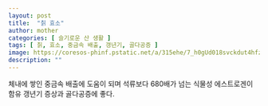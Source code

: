 ```yaml
---
layout: post
title:  "칡 효소"
author: mother
categories: [ 슬기로운 산 생활 ]
tags: [ 칡, 효소, 중금속 배출, 갱년기, 골다공증 ]
image: https://coresos-phinf.pstatic.net/a/315ehe/7_h0gUd018svckdut4hfze4v2_srh9k9.jpg?type=e1920_std
description: ""
---
```


체내에 쌓인 중금속 배출에 도움이 되며 석류보다 680배가 넘는 식물성 에스트로겐이 함유 갱년기 증상과 골다공증에 좋다.